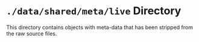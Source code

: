 `./data/shared/meta/live` Directory
=========

This directory contains objects with meta-data that has been stripped from the raw source files.